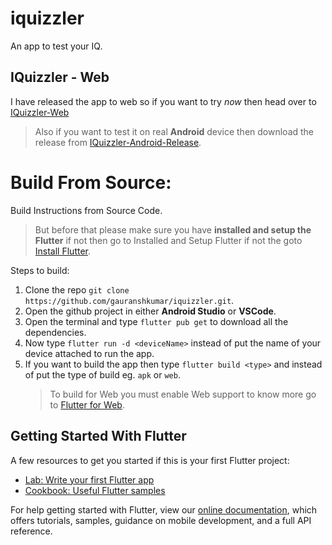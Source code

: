 # iquizzler

An app to test your IQ.

## IQuizzler - Web

I have released the app to web so if you want to try *now* then head over to [IQuizzler-Web](https://gauranshkumar.github.io/iquizzler-web/)

> Also if you want to test it on real **Android** device then download the release from [IQuizzler-Android-Release](https://github.com/gauranshkumar/iquizzler/releases
).

# Build From Source:
Build Instructions from Source Code.
> But before that please make sure you have **installed and setup the Flutter** if not then go to Installed and Setup Flutter if not the goto [Install Flutter](https://flutter.dev/docs/get-started/install).

Steps to build:
1. Clone the repo `git clone https://github.com/gauranshkumar/iquizzler.git`.
2. Open the github project in either **Android Studio** or **VSCode**.
3. Open the terminal and type `flutter pub get` to download all the dependencies.
4. Now type `flutter run -d <deviceName>` instead of <deviceName> put the name of your device attached to run the app.
5. If you want to build the app then type `flutter build <type>` and instead of <type> put the type of build eg. `apk` or `web`.
    > To build for Web you must enable Web support to know more go to [Flutter for Web](https://flutter.dev/docs/get-started/web).

## Getting Started With Flutter

A few resources to get you started if this is your first Flutter project:

- [Lab: Write your first Flutter app](https://flutter.dev/docs/get-started/codelab)
- [Cookbook: Useful Flutter samples](https://flutter.dev/docs/cookbook)

For help getting started with Flutter, view our
[online documentation](https://flutter.dev/docs), which offers tutorials,
samples, guidance on mobile development, and a full API reference.
